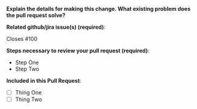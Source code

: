 **Explain the details for making this change. What existing problem does the pull request solve?**
<!--
Example: When "Adding a function to do X",
explain why it is necessary to have a way to do X.
-->

**Related github/jira issue(s) (required)**:
<!--
Provide a link to the related issue(s) to this Pull Request;
auto-closing github issues if necessary (example: "Closes #100" or "Fixes #1230")
-->
Closes #100

**Steps necessary to review your pull request (required)**:
<!--
Include:
- commands you ran and their output
- screenshots / videos
- test scenarios
-->
- Step One
- Step Two

**Included in this Pull Request**:
- [ ] Thing One
- [ ] Thing Two
